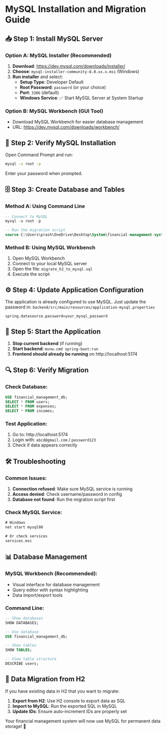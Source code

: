 # MySQL Installation and Migration Guide

## 📥 Step 1: Install MySQL Server

### Option A: MySQL Installer (Recommended)
1. **Download**: https://dev.mysql.com/downloads/installer/
2. **Choose**: `mysql-installer-community-8.0.xx.x.msi` (Windows)
3. **Run installer** and select:
   - **Setup Type**: Developer Default
   - **Root Password**: `password` (or your choice)
   - **Port**: `3306` (default)
   - **Windows Service**: ✅ Start MySQL Server at System Startup

### Option B: MySQL Workbench (GUI Tool)
- Download MySQL Workbench for easier database management
- URL: https://dev.mysql.com/downloads/workbench/

## 🔧 Step 2: Verify MySQL Installation

Open Command Prompt and run:
```cmd
mysql -u root -p
```
Enter your password when prompted.

## 🗄️ Step 3: Create Database and Tables

### Method A: Using Command Line
```sql
-- Connect to MySQL
mysql -u root -p

-- Run the migration script
source C:\Users\prash\OneDrive\Desktop\System\financial-management-system\migrate_h2_to_mysql.sql
```

### Method B: Using MySQL Workbench
1. Open MySQL Workbench
2. Connect to your local MySQL server
3. Open the file: `migrate_h2_to_mysql.sql`
4. Execute the script

## ⚙️ Step 4: Update Application Configuration

The application is already configured to use MySQL. Just update the password in:
`backend/src/main/resources/application-mysql.properties`

```properties
spring.datasource.password=your_mysql_password
```

## 🚀 Step 5: Start the Application

1. **Stop current backend** (if running)
2. **Start backend**: `mvnw.cmd spring-boot:run`
3. **Frontend should already be running** on http://localhost:5174

## 🔍 Step 6: Verify Migration

### Check Database:
```sql
USE financial_management_db;
SELECT * FROM users;
SELECT * FROM expenses;
SELECT * FROM incomes;
```

### Test Application:
1. Go to: http://localhost:5174
2. Login with: `abcd@gmail.com` / `password123`
3. Check if data appears correctly

## 🛠️ Troubleshooting

### Common Issues:
1. **Connection refused**: Make sure MySQL service is running
2. **Access denied**: Check username/password in config
3. **Database not found**: Run the migration script first

### Check MySQL Service:
```cmd
# Windows
net start mysql80

# Or check services
services.msc
```

## 📊 Database Management

### MySQL Workbench (Recommended):
- Visual interface for database management
- Query editor with syntax highlighting
- Data import/export tools

### Command Line:
```sql
-- Show databases
SHOW DATABASES;

-- Use database
USE financial_management_db;

-- Show tables
SHOW TABLES;

-- View table structure
DESCRIBE users;
```

## 🔄 Data Migration from H2

If you have existing data in H2 that you want to migrate:

1. **Export from H2**: Use H2 console to export data as SQL
2. **Import to MySQL**: Run the exported SQL in MySQL
3. **Update IDs**: Ensure auto-increment IDs are properly set

Your financial management system will now use MySQL for permanent data storage! 🎉
